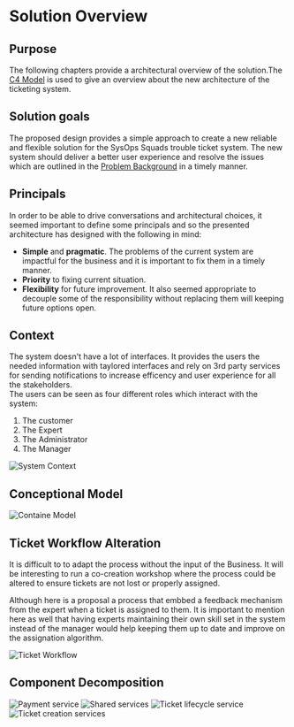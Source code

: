 # Solution Overview
## Purpose 

The following chapters provide a architectural overview of the solution.The [C4 Model](https://c4model.com/) is used to give an overview about the new architecture of the ticketing system. 

## Solution goals

The proposed design provides a simple approach to create a new reliable and flexible solution for the SysOps Squads trouble ticket system.
The new system should deliver a better user experience and resolve the issues which are outlined in the [Problem Background](../Problem+Background/System+Analysis.md') in a timely manner.

## Principals

In order to be able to drive conversations and architectural choices, it seemed important to define some principals and so the presented architecture has designed with the following in mind:

- **Simple** and **pragmatic**. The problems of the current system are impactful for the business and it is important to fix them in a timely manner.
- **Priority** to fixing current situation.
- **Flexibility** for future improvement. It also seemed appropriate to decouple some of the responsibility without replacing them will keeping future options open.

## Context
The system doesn't have a lot of interfaces. It provides the users the needed information with taylored interfaces and rely on 3rd party services for sending notifications to increase efficency and user experience for all the stakeholders.  
The users can be seen as four different roles which interact with the system: 
1. The customer 
1. The Expert 
1. The Administrator
1. The Manager


![System Context](./resources/SystemContext.png)

## Conceptional Model

![Containe Model](./resources/Containers.png)

## Ticket Workflow Alteration

It is difficult to to adapt the process without the input of the Business. It will be interesting to run a co-creation workshop where the process could be altered to ensure tickets are not lost or properly assigned. 

Although here is a proposal a process that embbed a feedback mechanism from the expert when a ticket is assigned to them. It is important to mention here as well that having experts maintaining their own skill set in the system instead of the manager would help keeping them up to date and improve on the assignation algorithm.

![Ticket Workflow](./resources/alternative-ticket-workflow.png?raw=true)




## Component Decomposition 

![Payment service](./resources/PaymentService.png?raw=true)
![Shared services](./resources/SharedService.png?raw=true)
![Ticket lifecycle service](./resources/TicketLifecycleService.png?raw=true)
![Ticket creation services](./resources/TicketCreationService.png?raw=true)
